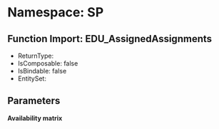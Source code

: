 # Namespace: SP

## Function Import: EDU_AssignedAssignments

- ReturnType: 
- IsComposable: false
- IsBindable: false
- EntitySet: 

## Parameters

**Availability matrix**

